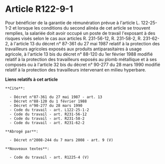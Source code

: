 # Article R122-9-1

Pour bénéficier de la garantie de rémunération prévue à l'article L. 122-25-1-2 et lorsque les conditions du second alinéa de
cet article se trouvent remplies, la salariée doit avoir occupé un poste de travail l'exposant à des risques visés selon le
cas aux articles R. 231-56-12, R. 231-58-2, R. 231-62-2, à l'article 13 du décret n° 87-361 du 27 mai 1987 relatif à la
protection des travailleurs agricoles exposés aux produits antiparasitaires à usage agricole, à l'article 13 bis du décret n°
88-120 du 1er février 1988 modifié relatif à la protection des travailleurs exposés au plomb métallique et à ses composés ou
à l'article 32 bis du décret n° 90-277 du 28 mars 1990 modifié relatif à la protection des travailleurs intervenant en milieu
hyperbare.

**Liens relatifs à cet article**

	**Cite**:

	  - Décret n°87-361 du 27 mai 1987 - art. 13
	  - Décret n°88-120 du 1 février 1988
	  - Décret n°90-277 du 28 mars 1990
	  - Code du travail - art. L122-25-1-2
	  - Code du travail - art. R231-56-12
	  - Code du travail - art. R231-58-2
	  - Code du travail - art. R231-62-2

	**Abrogé par**:

	  - Décret n°2008-244 du 7 mars 2008 - art. 9 (V)

	**Nouveaux textes**:

	  - Code du travail - art. R1225-4 (V)

